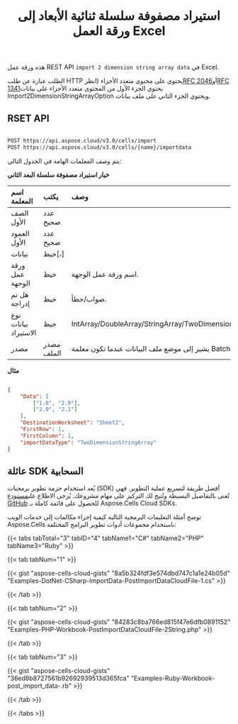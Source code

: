 ﻿---
title: استيراد مصفوفة سلسلة ثنائية الأبعاد إلى ورقة العمل Excel
second_title: Documen
linktitle: استيراد سلسلة ثنائية الأبعاد
type: docs
url: /ar/import-a-2D-string-array-into-excel-worksheet/
aliases: [/import-2dimension-string-array-into-excel-worksheet/,/import-2dimension-string-array-into-worksheet/,/import-data/-2dimension-string-array/,/import-data/2dimension-string-array/,/import/2dimension-string-array/ ]
keywords: Import 2 dimension string array data into Excel files
description: يدعم Cloud REST استيراد بيانات مصفوفة نصية ثنائية الأبعاد إلى ملفات. تدعم حزمة SDK لغات تطوير متنوعة، بما في ذلك Android وGo وNodeJS وRuby وSwift.
weight: 20
kwords: Excel، Office السحابة، REST API، جدول بيانات، PDF، CSV، Json، Markdown، استيراد مصفوفة سلسلة ثنائية الأبعاد إلى ورقة عمل Excel
---
هذه ورقة عمل REST API `import 2 dimension string array data` في Excel.

الطلب عبارة عن طلب HTTP يحتوي على محتوى متعدد الأجزاء (انظر[RFC 2046](http://tools.ietf.org/html/rfc2046#page-17)أو[RFC 1341](http://www.w3.org/Protocols/rfc1341/7_2_Multipart.html)يحتوي الجزء الأول من المحتوى متعدد الأجزاء على بيانات Import2DimensionStringArrayOption ويحتوي الجزء الثاني على ملف بيانات.

## RSET API

```bash

POST https://api.aspose.cloud/v3.0/cells/import
POST https://api.aspose.cloud/v3.0/cells/{name}/importdata

```

يتم وصف المعلمات الهامة في الجدول التالي:

**خيار استيراد مصفوفة سلسلة البعد الثاني**

|اسم المعلمة|يكتب|وصف|
|:- |:- |:- |
| الصف الأول| عدد صحيح||
| العمود الأول| عدد صحيح||
| بيانات|خيط[،]||
|ورقة عمل الوجهة| خيط| اسم ورقة عمل الوجهة.|
| هل تم إدراجه| خيط| صواب/خطأ.|
| نوع بيانات الاستيراد| خيط|IntArray/DoubleArray/StringArray/TwoDimensionIntArray/TwoDimensionDoubleArray/TwoDimensionStringArray/BatchData/CSVData.|
| مصدر| مصدر الملف| يشير إلى موضع ملف البيانات عندما تكون معلمة BatchData فارغة.|

**مثال**

```json

{
    "Data": [
        ["1.0", "2.9"],
        ["2.0", "2.1"]
    ],
    "DestinationWorksheet": "Sheet2",
    "FirstRow": 1,
    "FirstColumn": 1,
    "importDataType": "TwoDimensionStringArray"
}

```

## عائلة SDK السحابية

 يُعد استخدام حزمة تطوير برمجيات (SDK) أفضل طريقة لتسريع عملية التطوير. فهي تُعنى بالتفاصيل البسيطة وتُتيح لك التركيز على مهام مشروعك. يُرجى الاطلاع على[مستودع GitHub](https://github.com/aspose-cells-cloud) للحصول على قائمة كاملة بـ Aspose.Cells Cloud SDKs.

توضح أمثلة التعليمات البرمجية التالية كيفية إجراء مكالمات إلى خدمات الويب Aspose.Cells باستخدام مجموعات أدوات تطوير البرامج المختلفة:

{{< tabs tabTotal="3" tabID="4" tabName1="C#" tabName2="PHP" tabName3="Ruby" >}}

{{< tab tabNum="1" >}}

{{< gist "aspose-cells-cloud-gists" "8a5b324fdf3e574dbd747c1a1e24b05d" "Examples-DotNet-CSharp-ImportData-PostImportDataCloudFile-1.cs" >}}

{{< /tab >}}

{{< tab tabNum="2" >}}

{{< gist "aspose-cells-cloud-gists" "84283c8ba766ed815f47e6dfb0891152" "Examples-PHP-Workbook-PostImportDataCloudFile-2String.php" >}}

{{< /tab >}}

{{< tab tabNum="3" >}}

{{< gist "aspose-cells-cloud-gists" "36ed8b8727561b92692939513d365fca" "Examples-Ruby-Workbook-post_import_data-.rb" >}}

{{< /tab >}}

{{< /tabs >}}
